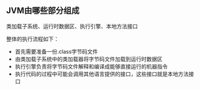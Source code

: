 ## JVM由哪些部分组成

类加载子系统、运行时数据区、执行引擎、本地方法接口

整体的执行流程如下：

- 首先需要准备一份.class字节码文件
- 由类加载子系统中的类加载器将字节码文件加载到运行时数据区
- 执行引擎负责将字节码文件解释和编译成能够直接运行的机器指令
- 执行代码的过程中可能会调用其他语言提供的接口，这些接口就是本地方法接口